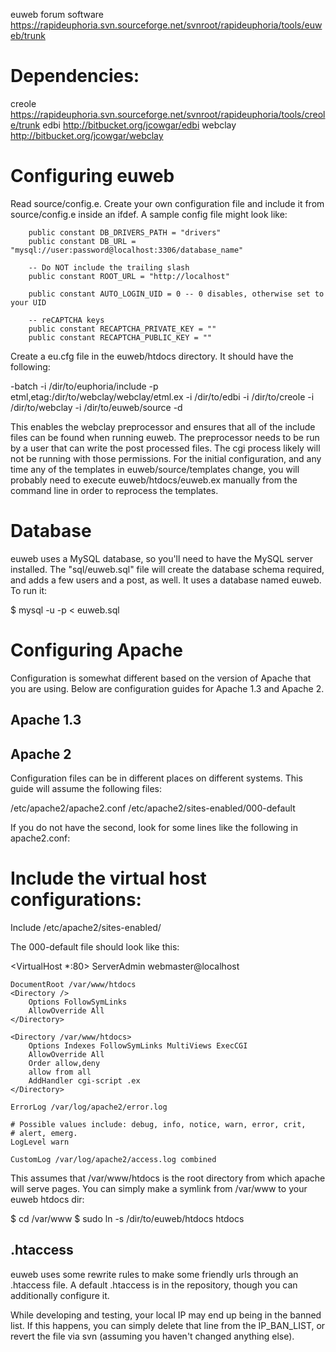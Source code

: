 euweb forum software
https://rapideuphoria.svn.sourceforge.net/svnroot/rapideuphoria/tools/euweb/trunk

Dependencies:
=======================

creole     https://rapideuphoria.svn.sourceforge.net/svnroot/rapideuphoria/tools/creole/trunk
edbi       http://bitbucket.org/jcowgar/edbi
webclay    http://bitbucket.org/jcowgar/webclay


Configuring euweb
=======================

Read source/config.e.  Create your own configuration file and include it from
source/config.e inside an ifdef.  A sample config file might look like:

        public constant DB_DRIVERS_PATH = "drivers"
        public constant DB_URL = "mysql://user:password@localhost:3306/database_name"

        -- Do NOT include the trailing slash
        public constant ROOT_URL = "http://localhost"

        public constant AUTO_LOGIN_UID = 0 -- 0 disables, otherwise set to your UID

        -- reCAPTCHA keys
        public constant RECAPTCHA_PRIVATE_KEY = ""
        public constant RECAPTCHA_PUBLIC_KEY = ""

Create a eu.cfg file in the euweb/htdocs directory.  It should have the following:

  -batch
  -i /dir/to/euphoria/include
  -p etml,etag:/dir/to/webclay/webclay/etml.ex
  -i /dir/to/edbi
  -i /dir/to/creole
  -i /dir/to/webclay
  -i /dir/to/euweb/source
  -d <ifdef used in config.e>

This enables the webclay preprocessor and ensures that all of the include
files can be found when running euweb.  The preprocessor needs to be run
by a user that can write the post processed files.  The cgi process likely
will not be running with those permissions.  For the initial configuration,
and any time any of the templates in euweb/source/templates change, you
will probably need to execute euweb/htdocs/euweb.ex manually from the 
command line in order to reprocess the templates.


Database
=========================

euweb uses a MySQL database, so you'll need to have the MySQL server installed.
The "sql/euweb.sql" file will create the database schema required, and adds 
a few users and a post, as well.  It uses a database named euweb.  To run
it:

$ mysql -u <username> -p < euweb.sql


Configuring Apache
=======================

Configuration is somewhat different based on the version of 
Apache that you are using.  Below are configuration guides
for Apache 1.3 and Apache 2.

Apache 1.3
-----------------------


Apache 2
-----------------------

Configuration files can be in different places on different 
systems.  This guide will assume the following files:

  /etc/apache2/apache2.conf
  /etc/apache2/sites-enabled/000-default

If you do not have the second, look for some lines like
the following in apache2.conf:

  # Include the virtual host configurations:
  Include /etc/apache2/sites-enabled/

The 000-default file should look like this:

<VirtualHost *:80>
	ServerAdmin webmaster@localhost

	DocumentRoot /var/www/htdocs
	<Directory />
		Options FollowSymLinks
		AllowOverride All
	</Directory>
	
	<Directory /var/www/htdocs>
		Options Indexes FollowSymLinks MultiViews ExecCGI
		AllowOverride All
		Order allow,deny
		allow from all
		AddHandler cgi-script .ex
	</Directory>

	ErrorLog /var/log/apache2/error.log

	# Possible values include: debug, info, notice, warn, error, crit,
	# alert, emerg.
	LogLevel warn

	CustomLog /var/log/apache2/access.log combined

</VirtualHost>

This assumes that /var/www/htdocs is the root directory from
which apache will serve pages.  You can simply make a symlink
from /var/www to your euweb htdocs dir:

  $ cd /var/www
  $ sudo ln -s /dir/to/euweb/htdocs htdocs


.htaccess
-----------------------

euweb uses some rewrite rules to make some friendly urls through
an .htaccess file.  A default .htaccess is in the repository,
though you can additionally configure it.  

While developing and testing, your local IP may end up being in 
the banned list.  If this happens, you can simply delete that 
line from the IP_BAN_LIST, or revert the file via svn (assuming
you haven't changed anything else).
